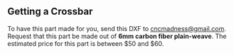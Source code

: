 ## Getting a Crossbar

To have this part made for you, send this DXF to cncmadness@gmail.com. Request that this part be made out of **6mm carbon fiber plain-weave**. The estimated price for this part is between $50 and $60.